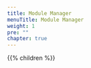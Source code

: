```yaml
---
title: Module Manager
menuTitle: Module Manager
weight: 1
pre: ""
chapter: true
---
```


{{% children %}}
